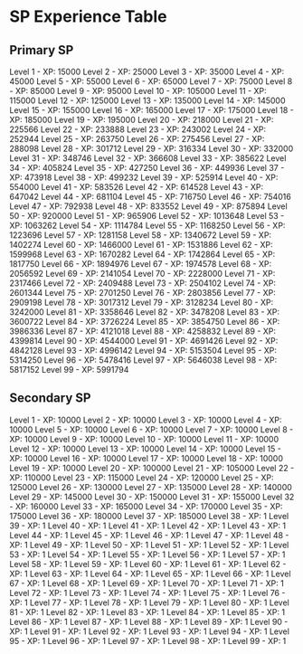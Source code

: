 # SP Experience Table
## Primary SP
Level  1 - XP: 15000
Level  2 - XP: 25000
Level  3 - XP: 35000
Level  4 - XP: 45000
Level  5 - XP: 55000
Level  6 - XP: 65000
Level  7 - XP: 75000
Level  8 - XP: 85000
Level  9 - XP: 95000
Level 10 - XP: 105000
Level 11 - XP: 115000
Level 12 - XP: 125000
Level 13 - XP: 135000
Level 14 - XP: 145000
Level 15 - XP: 155000
Level 16 - XP: 165000
Level 17 - XP: 175000
Level 18 - XP: 185000
Level 19 - XP: 195000
Level 20 - XP: 218000
Level 21 - XP: 225566
Level 22 - XP: 233888
Level 23 - XP: 243002
Level 24 - XP: 252944
Level 25 - XP: 263750
Level 26 - XP: 275456
Level 27 - XP: 288098
Level 28 - XP: 301712
Level 29 - XP: 316334
Level 30 - XP: 332000
Level 31 - XP: 348746
Level 32 - XP: 366608
Level 33 - XP: 385622
Level 34 - XP: 405824
Level 35 - XP: 427250
Level 36 - XP: 449936
Level 37 - XP: 473918
Level 38 - XP: 499232
Level 39 - XP: 525914
Level 40 - XP: 554000
Level 41 - XP: 583526
Level 42 - XP: 614528
Level 43 - XP: 647042
Level 44 - XP: 681104
Level 45 - XP: 716750
Level 46 - XP: 754016
Level 47 - XP: 792938
Level 48 - XP: 833552
Level 49 - XP: 875894
Level 50 - XP: 920000
Level 51 - XP: 965906
Level 52 - XP: 1013648
Level 53 - XP: 1063262
Level 54 - XP: 1114784
Level 55 - XP: 1168250
Level 56 - XP: 1223696
Level 57 - XP: 1281158
Level 58 - XP: 1340672
Level 59 - XP: 1402274
Level 60 - XP: 1466000
Level 61 - XP: 1531886
Level 62 - XP: 1599968
Level 63 - XP: 1670282
Level 64 - XP: 1742864
Level 65 - XP: 1817750
Level 66 - XP: 1894976
Level 67 - XP: 1974578
Level 68 - XP: 2056592
Level 69 - XP: 2141054
Level 70 - XP: 2228000
Level 71 - XP: 2317466
Level 72 - XP: 2409488
Level 73 - XP: 2504102
Level 74 - XP: 2601344
Level 75 - XP: 2701250
Level 76 - XP: 2803856
Level 77 - XP: 2909198
Level 78 - XP: 3017312
Level 79 - XP: 3128234
Level 80 - XP: 3242000
Level 81 - XP: 3358646
Level 82 - XP: 3478208
Level 83 - XP: 3600722
Level 84 - XP: 3726224
Level 85 - XP: 3854750
Level 86 - XP: 3986336
Level 87 - XP: 4121018
Level 88 - XP: 4258832
Level 89 - XP: 4399814
Level 90 - XP: 4544000
Level 91 - XP: 4691426
Level 92 - XP: 4842128
Level 93 - XP: 4996142
Level 94 - XP: 5153504
Level 95 - XP: 5314250
Level 96 - XP: 5478416
Level 97 - XP: 5646038
Level 98 - XP: 5817152
Level 99 - XP: 5991794

## Secondary SP
Level  1 - XP: 10000
Level  2 - XP: 10000
Level  3 - XP: 10000
Level  4 - XP: 10000
Level  5 - XP: 10000
Level  6 - XP: 10000
Level  7 - XP: 10000
Level  8 - XP: 10000
Level  9 - XP: 10000
Level 10 - XP: 10000
Level 11 - XP: 10000
Level 12 - XP: 10000
Level 13 - XP: 10000
Level 14 - XP: 10000
Level 15 - XP: 10000
Level 16 - XP: 10000
Level 17 - XP: 10000
Level 18 - XP: 10000
Level 19 - XP: 10000
Level 20 - XP: 100000
Level 21 - XP: 105000
Level 22 - XP: 110000
Level 23 - XP: 115000
Level 24 - XP: 120000
Level 25 - XP: 125000
Level 26 - XP: 130000
Level 27 - XP: 135000
Level 28 - XP: 140000
Level 29 - XP: 145000
Level 30 - XP: 150000
Level 31 - XP: 155000
Level 32 - XP: 160000
Level 33 - XP: 165000
Level 34 - XP: 170000
Level 35 - XP: 175000
Level 36 - XP: 180000
Level 37 - XP: 185000
Level 38 - XP: 1
Level 39 - XP: 1
Level 40 - XP: 1
Level 41 - XP: 1
Level 42 - XP: 1
Level 43 - XP: 1
Level 44 - XP: 1
Level 45 - XP: 1
Level 46 - XP: 1
Level 47 - XP: 1
Level 48 - XP: 1
Level 49 - XP: 1
Level 50 - XP: 1
Level 51 - XP: 1
Level 52 - XP: 1
Level 53 - XP: 1
Level 54 - XP: 1
Level 55 - XP: 1
Level 56 - XP: 1
Level 57 - XP: 1
Level 58 - XP: 1
Level 59 - XP: 1
Level 60 - XP: 1
Level 61 - XP: 1
Level 62 - XP: 1
Level 63 - XP: 1
Level 64 - XP: 1
Level 65 - XP: 1
Level 66 - XP: 1
Level 67 - XP: 1
Level 68 - XP: 1
Level 69 - XP: 1
Level 70 - XP: 1
Level 71 - XP: 1
Level 72 - XP: 1
Level 73 - XP: 1
Level 74 - XP: 1
Level 75 - XP: 1
Level 76 - XP: 1
Level 77 - XP: 1
Level 78 - XP: 1
Level 79 - XP: 1
Level 80 - XP: 1
Level 81 - XP: 1
Level 82 - XP: 1
Level 83 - XP: 1
Level 84 - XP: 1
Level 85 - XP: 1
Level 86 - XP: 1
Level 87 - XP: 1
Level 88 - XP: 1
Level 89 - XP: 1
Level 90 - XP: 1
Level 91 - XP: 1
Level 92 - XP: 1
Level 93 - XP: 1
Level 94 - XP: 1
Level 95 - XP: 1
Level 96 - XP: 1
Level 97 - XP: 1
Level 98 - XP: 1
Level 99 - XP: 1
